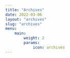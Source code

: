 ```yaml
---
title: "Archives"
date: 2022-03-06
layout: "archives"
slug: "archives"
menu:
    main:
        weight: 2
        params:
            icon: archives
---
```

